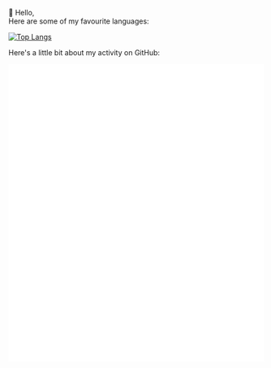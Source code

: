 
👋 Hello,
<br>
Here are some of my favourite languages:

[![Top Langs](https://github-readme-stats.vercel.app/api/top-langs/?username=terminalqz&count_private=true&theme=dracula)](https://github.com/anuraghazra/github-readme-stats)

Here's a little bit about my activity on GitHub:

![Metrics](/github-metrics.svg)

